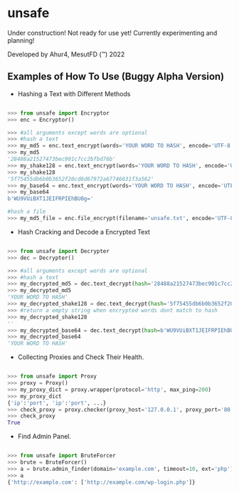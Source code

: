 # unsafe

Under construction! Not ready for use yet! Currently experimenting and planning!

Developed by Ahur4, MesutFD (™) 2022

## Examples of How To Use (Buggy Alpha Version)

- Hashing a Text with Different Methods

```python

>>> from unsafe import Encryptor
>>> enc = Encryptor()

>>> #all arguments except words are optional
>>> #hash a text
>>> my_md5 = enc.text_encrypt(words='YOUR WORD TO HASH', encode='UTF-8', hash_method='MD5')
>>> my_md5
'28488a21527473bec901c7cc2bfbd76b'
>>> my_shake128 = enc.text_encrypt(words='YOUR WORD TO HASH', encode='UTF-8', hash_method='SHAKE128', count = 22)
>>> my_shake128
'5f75455db6b0b3652f20cd6d67972a67746631f3a562'
>>> my_base64 = enc.text_encrypt(words='YOUR WORD TO HASH', encode='UTF-8', hash_method='BASE64')
>>> my_base64
b'WU9VUiBXT1JEIFRPIEhBU0g='

#hash a file
>>> my_md5_file = enc.file_encrypt(filename='unsafe.txt', encode='UTF-8', hash_method='MD5')
```

- Hash Cracking and Decode a Encrypted Text

```python

>>> from unsafe import Decrypter
>>> dec = Decrypter()

>>> #all arguments except words are optional
>>> #hash a text
>>> my_decrypted_md5 = dec.text_decrypt(hash='28488a21527473bec901c7cc2bfbd76b', words='YOUR WORD TO HASH', hash_method='MD5')
>>> my_decrypted_md5
'YOUR WORD TO HASH'
>>> my_decrypted_shake128 = dec.text_decrypt(hash='5f75455db6b0b3652f20cd6d67972a67746631f3a562', words='Wrong Words', hash_method='SHAKE128')
>>> #return a empty string when encrypted words dont match to hash
>>> my_decrypted_shake128
''
>>> my_decrypted_base64 = dec.text_decrypt(hash=b'WU9VUiBXT1JEIFRPIEhBU0g=', hash_method='BASE64')
>>> my_decrypted_base64
'YOUR WORD TO HASH'
```

- Collecting Proxies and Check Their Health.

```python

>>> from unsafe import Proxy
>>> proxy = Proxy()
>>> my_proxy_dict = proxy.wrapper(protocol='http', max_ping=200)
>>> my_proxy_dict
{'ip':'port', 'ip':'port', ...}
>>> check_proxy = proxy.checker(proxy_host='127.0.0.1', proxy_port='80', protocol='http', timeout=10)
>>> check_proxy
True
```

- Find Admin Panel.

```python

>>> from unsafe import BruteForcer
>>> brute = BruteForcer()
>>> a = brute.admin_finder(domain='example.com', timeout=10, ext='php')
>>> a
{'http://example.com': ['http://example.com/wp-login.php']}

```
